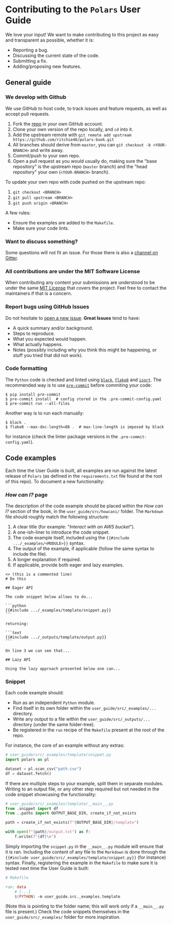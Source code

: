 # Contributing to the `Polars` User Guide

We love your input! We want to make contributing to this project as easy and transparent as possible, whether it is:

- Reporting a bug.
- Discussing the current state of the code.
- Submitting a fix.
- Adding/proposing new features.

## General guide

### We develop with Github

We use GitHub to host code, to track issues and feature requests, as well as accept pull requests.

1. Fork the [repo](https://github.com/ritchie46/polars-book.git) in your own GitHub account.
2. Clone your own version of the repo locally, and `cd` into it.
3. Add the upstream remote with `git remote add upstream https://github.com/ritchie46/polars-book.git`
4. All branches should derive from `master`, you can `git checkout -b <YOUR-BRANCH>` and write away.
5. Commit/push to your own repo.
6. Open a pull request as you would usually do, making sure the "base repository" is the upstream repo (`master` branch) and the "head repository" your own (`<YOUR-BRANCH>` branch).

To update your own repo with code pushed on the upstream repo:

1. `git checkout <BRANCH>`
2. `git pull upstream <BRANCH>`
3. `git push origin <BRANCH>`

A few rules:

- Ensure the examples are added to the `Makefile`.
- Make sure your code lints.

### Want to discuss something?

Some questions will not fit an issue.
For those there is also a [channel on Gitter](https://gitter.im/polars-rs/community).

### All contributions are under the MIT Software License

When contributing any content your submissions are understood to be under the same [MIT License](http://choosealicense.com/licenses/mit/) that covers the project. 
Feel free to contact the maintainers if that is a concern.

### Report bugs using GitHub Issues

Do not hesitate to [open a new issue](https://github.com/ritchie46/polars-book/issues/new/choose).
**Great Issues** tend to have:

- A quick summary and/or background.
- Steps to reproduce.
- What you expected would happen.
- What actually happens.
- Notes (possibly including why you think this might be happening, or stuff you tried that did not work).

### Code formatting

The `Python` code is checked and linted using [`black`](https://github.com/psf/black), [`flake8`](https://gitlab.com/pycqa/flake8) and [`isort`](https://pycqa.github.io/isort/).
The recommended way is to use [`pre-commit`](https://pre-commit.com/) before commiting your code:

```shell
$ pip install pre-commit
$ pre-commit install  # config stored in the .pre-commit-config.yaml
$ pre-commit run --all-files
```

Another way is to run each manually:

```shell
$ black .
$ flake8 --max-doc-length=88 .  # max-line-length is imposed by black
```

for instance (check the linter package versions in the `.pre-commit-config.yaml`).

## Code examples

Each time the User Guide is built, all examples are run against the latest release of `Polars` (as defined in the `requirements.txt` file found at the root of this repo).
To document a new functionality:

### *How can I?* page

The description of the code example should be placed within the *How can I?* section of the book, in the `user_guide/src/howcani/` folder.
The `Markdown` file should roughly match the following structure:

1. A clear title (for example: "*Interact with an AWS bucket*").
2. A one-ish-liner to introduce the code snippet.
3. The code example itself, included using the `{{#include .../_examples/<MODULE>}}` syntax.
4. The output of the example, if applicable (follow the same syntax to include the file).
5. A longer explanation if required.
6. If applicable, provide both eager and lazy examples.

````text
<> (this is a commented line)
# Do this

## Eager API

The code snippet below allows to do...

```python
{{#include .../_examples/template/snippet.py}}
```

returning:

```text
{{#include .../_outputs/template/output.py}}
```

On line 3 we can see that...

## Lazy API

Using the lazy approach presented below one can...
````

### Snippet

Each code example should:

- Run as an independent `Python` module.
- Find itself in its own folder within the `user_guide/src/_examples/...` directory.
- Write any output to a file within the `user_guide/src/_outputs/...` directory (under the same folder-tree).
- Be registered in the `run` recipe of the `Makefile` present at the root of the repo.

For instance, the core of an example without any extras:

```python
# user_guide/src/_examples/template/snippet.py
import polars as pl

dataset = pl.scan_csv("path.csv")
df = dataset.fetch()
```

If there are multiple steps to your example, split them in separate modules.
Writing to an output file, or any other step required but not needed in the code snippet showcasing the functionality:

```python
# user_guide/src/_examples/template/__main__.py
from .snippet import df
from ..paths import OUTPUT_BASE_DIR, create_if_not_exists

path = create_if_not_exists(f"{OUTPUT_BASE_DIR}/template")

with open(f"{path}/output.txt") as f:
    f.write(f"{df}\n")
```

Simply importing the `snippet.py` in the `__main__.py` module will ensure that it is ran.
Including the content of any file to the `Markdown` is done through the `{{#include user_guide/src/_examples/template/snippet.py}}` (for instance) syntax.
Finally, registering the example in the `Makefile` to make sure it is tested next time the User Guide is built:

```makefile
# Makefile

run: data
	# [...]
	$(PYTHON) -m user_guide.src._examples.template
```

(Note this is pointing to the folder name; this will work only if a `__main__.py` file is present.)
Check the code snippets themselves in the `user_guide/src/_examples/` folder for more inspiration.
